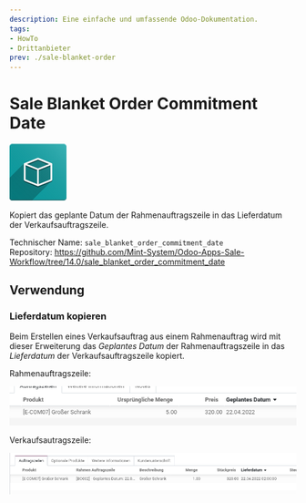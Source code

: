 ```yaml
---
description: Eine einfache und umfassende Odoo-Dokumentation.
tags:
- HowTo
- Drittanbieter
prev: ./sale-blanket-order
---
```

# Sale Blanket Order Commitment Date
![icon_oms_box](assets/icon_oms_box.png)

Kopiert das geplante Datum der Rahmenauftragszeile in das Lieferdatum der Verkaufsauftragszeile.

Technischer Name: `sale_blanket_order_commitment_date`\
Repository: <https://github.com/Mint-System/Odoo-Apps-Sale-Workflow/tree/14.0/sale_blanket_order_commitment_date>

## Verwendung

### Lieferdatum kopieren

Beim Erstellen eines Verkaufsauftrag aus einem Rahmenauftrag wird mit dieser Erweiterung das *Geplantes Datum* der Rahmenauftragszeile in das *Lieferdatum* der Verkaufsauftragszeile kopiert.

Rahmenauftragszeile:

![](assets/Sale%20Blanket%20Order%20Commitment%20Date%20Date%20Schedule.png)

Verkaufsautragszeile:

![](assets/Sale%20Blanket%20Order%20Commitment%20Date.png)
